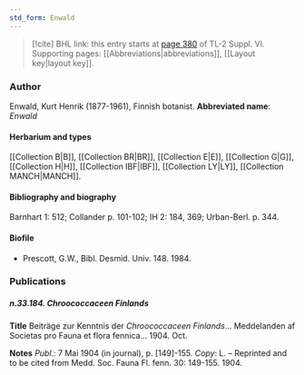```yaml
---
std_form: Enwald
---
```


> [!cite] BHL link: this entry starts at [page 380](https://www.biodiversitylibrary.org/page/33260368) of TL-2 Suppl. VI.
> Supporting pages: [[Abbreviations|abbreviations]], [[Layout key|layout key]].

### Author

Enwald, Kurt Henrik (1877-1961), Finnish botanist. 
**Abbreviated name**: *Enwald*

#### Herbarium and types

[[Collection B|B]], [[Collection BR|BR]], [[Collection E|E]], [[Collection G|G]], [[Collection H|H]], [[Collection IBF|IBF]], [[Collection LY|LY]], [[Collection MANCH|MANCH]].

#### Bibliography and biography

Barnhart 1: 512; Collander p. 101-102; IH 2: 184, 369; Urban-Berl. p. 344.

#### Biofile

- Prescott, G.W., Bibl. Desmid. Univ. 148. 1984.

### Publications

##### n.33.184. Chroococcaceen Finlands

**Title**
Beiträge zur Kenntnis der *Chroococcaceen Finlands*... Meddelanden af Societas pro Fauna et flora fennica... 1904. Oct.

**Notes**
*Publ*.: 7 Mai 1904 (in journal), p. \[149\]-155. *Copy*: L. – Reprinted and to be cited from Medd. Soc. Fauna Fl. fenn. 30: 149-155. 1904.

